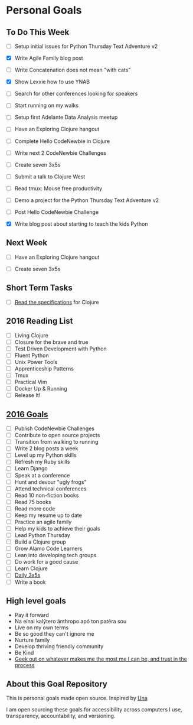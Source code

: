 Personal Goals
==============

## To Do This Week
- [ ] Setup initial issues for Python Thursday Text Adventure v2
- [x] Write Agile Family blog post
- [ ] Write Concatenation does not mean "with cats"
- [x] Show Lexxie how to use YNAB
- [ ] Search for other conferences looking for speakers
- [ ] Start running on my walks
- [ ] Setup first Adelante Data Analysis meetup
- [ ] Have an Exploring Clojure hangout
- [ ] Complete Hello CodeNewbie in Clojure
- [ ] Write next 2 CodeNewbie Challenges
- [ ] Create seven 3x5s
- [ ] Submit a talk to Clojure West
- [ ] Read tmux: Mouse free productivity
- [ ] Demo a project for the Python Thursday Text Adventure v2
- [ ] Post Hello CodeNewbie Challenge
- [x] Write blog post about starting to teach the kids Python


## Next Week
- [ ] Have an Exploring Clojure hangout
- [ ] Create seven 3x5s


## Short Term Tasks
- [ ] [Read the specifications](http://chimera.labs.oreilly.com/books/1234000001813/ch02.html#solution_id1) for Clojure

## 2016 Reading List

- [ ] Living Clojure
- [ ] Closure for the brave and true
- [ ] Test Driven Development with Python
- [ ] Fluent Python
- [ ] Unix Power Tools
- [ ] Apprenticeship Patterns
- [ ] Tmux
- [ ] Practical Vim
- [ ] Docker Up & Running
- [ ] Release It!

## [2016 Goals](https://workflowy.com)
- [ ] Publish CodeNewbie Challenges
- [ ] Contribute to open source projects
- [ ] Transition from walking to running
- [ ] Write 2 blog posts a week
- [ ] Level up my Python skills
- [ ] Refresh my Ruby skills
- [ ] Learn Django
- [ ] Speak at a conference
- [ ] Hunt and devour "ugly frogs"
- [ ] Attend technical conferences
- [ ] Read 10 non-fiction books
- [ ] Read 75 books
- [ ] Read more code
- [ ] Keep my resume up to date
- [ ] Practice an agile family
- [ ] Help my kids to achieve their goals
- [ ] Lead Python Thursday
- [ ] Build a Clojure group
- [ ] Grow Alamo Code Learners
- [ ] Lean into developing tech groups
- [ ] Do work for a good cause
- [ ] Learn Clojure
- [ ] [Daily 3x5s](http://thedaily3x5.com)
- [ ] Write a book

## High level goals
* Pay it forward
* Na eínai kalýtero ánthropo apó ton patéra sou
* Live on my own terms
* Be so good they can't ignore me
* Nurture family
* Develop thriving friendly community
* Be Kind
* [Geek out on whatever makes me the most me I can be, and trust in the process](http://www.superlativelyrude.com/2016/01/laura-jane-williams-marie-claire-bravery-ambassador-break-free.html)

## About this Goal Repository
This is personal goals made open source.  Inspired by [Una](http://una.im/personal-goals-guide/)

I am open sourcing these goals for accessibility across computers I use, transparency, accountability, and versioning.
